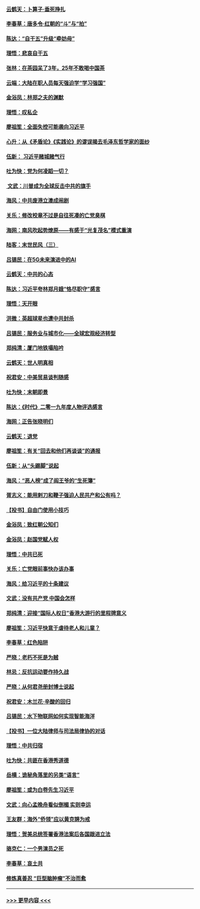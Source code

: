 #### [云鹤天：卜算子‧垂死挣扎](../pages/nsc993/n11739956.md?t=12231655) 
#### [李春草：唐多令‧红朝的“斗”与“拍”](../pages/nsc993/n11739830.md?t=12231655) 
#### [陈达：“自干五”升级“牵妨母”](../pages/nsc993/n11739724.md?t=12231655) 
#### [理悟：悲哀自干五](../pages/nsc993/n11739547.md?t=12231655) 
#### [张林：在茶园呆了3年，25年不敢喝中国茶](../pages/nsc993/n11739240.md?t=12231655) 
#### [云端：大陆在职人员每天强迫学“学习强国”](../pages/nsc993/n11738735.md?t=12231655) 
#### [金浴凤：林郑之夫的渊默](../pages/nsc993/n11737735.md?t=12231655) 
#### [理悟：叹私企](../pages/nsc993/n11737715.md?t=12231655) 
#### [廖祖笙：全面失控可能袭向习近平](../pages/nsc993/n11737704.md?t=12231655) 
#### [心升：从《矛盾论》《实践论》的谬误揭去毛泽东哲学家的面纱](../pages/nsc993/n11736962.md?t=12231655) 
#### [伍新： 习近平赌城赌气行](../pages/nsc993/n11736929.md?t=12231655) 
#### [吐为快：党为何凌蹈一切？](../pages/nsc993/n11736915.md?t=12231655) 
#### [ 文武：川普成为全球反击中共的旗手](../pages/nsc993/n11736882.md?t=12231655) 
#### [海风：中共废港立澳成闹剧](../pages/nsc993/n11735857.md?t=12231655) 
#### [关乐：修改校章不过是自往死凑的亡党臭棋](../pages/nsc993/n11735097.md?t=12231655) 
#### [海网：南风吹起势燎原——有感于“光复茂名”模式重演](../pages/nsc993/n11732308.md?t=12231655) 
#### [陆客：末世民风（三）](../pages/nsc993/n11732211.md?t=12231655) 
#### [吕锡民：在5G未来演进中的AI](../pages/nsc993/n11730010.md?t=12231655) 
#### [云鹤天：中共的心态](../pages/nsc993/n11729906.md?t=12231655) 
#### [陈达：习近平夸林郑月娥“恪尽职守”感言](../pages/nsc993/n11729881.md?t=12231655) 
#### [理悟：天开眼](../pages/nsc993/n11729699.md?t=12231655) 
#### [洪微：英超球星也遭中共封杀](../pages/nsc993/n11727243.md?t=12231655) 
#### [吕锡民：服务业与城市化——全球宏观经济转型](../pages/nsc993/n11725845.md?t=12231655) 
#### [郑纯清：厦门地铁塌陷吟](../pages/nsc993/n11725813.md?t=12231655) 
#### [云鹤天：世人明真相](../pages/nsc993/n11725621.md?t=12231655) 
#### [祝君安：中美贸易谈判随感](../pages/nsc993/n11725609.md?t=12231655) 
#### [吐为快：末朝即景](../pages/nsc993/n11723365.md?t=12231655) 
#### [陈达：《时代》二零一九年度人物评选感言](../pages/nsc993/n11723337.md?t=12231655) 
#### [海网：正告张晓明们](../pages/nsc993/n11723228.md?t=12231655) 
#### [云鹤天：退党](../pages/nsc993/n11723056.md?t=12231655) 
#### [廖祖笙：有关“回去和他们再谈谈”的通报](../pages/nsc993/n11722442.md?t=12231655) 
#### [伍新：从“头踢脚”说起](../pages/nsc993/n11722429.md?t=12231655) 
#### [海风：“恶人榜”成了阎王爷的“生死簿”](../pages/nsc993/n11722272.md?t=12231655) 
#### [胥志义：能用剌刀和鞭子强迫人民共产和公有吗？](../pages/nsc993/n11720569.md?t=12231655) 
#### [【投书】自由门使用小技巧](../pages/nsc993/n11720180.md?t=12231655) 
#### [金浴凤：致红朝公知们](../pages/nsc993/n11720563.md?t=12231655) 
#### [金浴凤：赵国党赋人权](../pages/nsc993/n11720533.md?t=12231655) 
#### [理悟：中共已死](../pages/nsc993/n11720233.md?t=12231655) 
#### [关乐：亡党眼前事快办该办事](../pages/nsc993/n11719160.md?t=12231655) 
#### [海风：给习近平的十条建议](../pages/nsc993/n11717616.md?t=12231655) 
#### [文武：没有共产党 中国会怎样](../pages/nsc993/n11717584.md?t=12231655) 
#### [郑纯清：迎接“国际人权日”香港大游行的里程牌意义](../pages/nsc993/n11717417.md?t=12231655) 
#### [廖祖笙：习近平快意于虐待老人和儿童？](../pages/nsc993/n11715313.md?t=12231655) 
#### [李春草：红色陷阱](../pages/nsc993/n11715029.md?t=12231655) 
#### [严晓：老朽不死是为贼](../pages/nsc993/n11712910.md?t=12231655) 
#### [林忌：反抗运动要作持久战](../pages/nsc993/n11712623.md?t=12231655) 
#### [严晓：从何君尧册封博士说起](../pages/nsc993/n11712465.md?t=12231655) 
#### [祝君安：木兰花·辛酸的回归](../pages/nsc993/n11712381.md?t=12231655) 
#### [吕锡民：水下物联网如何实现智能海洋](../pages/nsc993/n11711158.md?t=12231655) 
#### [【投书】一位大陆律师与司法局律协的对话](../pages/nsc993/n11709675.md?t=12231655) 
#### [理悟：中共归宿](../pages/nsc993/n11710059.md?t=12231655) 
#### [吐为快：共匪在香港秀道德](../pages/nsc993/n11709979.md?t=12231655) 
#### [岳横：诡秘角落里的另类“语言”](../pages/nsc993/n11709792.md?t=12231655) 
#### [廖祖笙：或为白卷先生习近平](../pages/nsc993/n11708330.md?t=12231655) 
#### [文武：向心孟晚舟看似倒楣 实则幸运](../pages/nsc993/n11708236.md?t=12231655) 
#### [王友群：海外“侨领”应以黄克锵为戒](../pages/nsc993/n11706176.md?t=12231655) 
#### [理悟：贺美总统签署香港法案后各国跟进立法](../pages/nsc993/n11706853.md?t=12231655) 
#### [骆克仁：一个男演员之死](../pages/nsc993/n11706677.md?t=12231655) 
#### [李春草：哀土共](../pages/nsc993/n11706255.md?t=12231655) 
#### [修炼真善忍 “巨型脑肿瘤”不治而愈](../pages/nsc993/n11705340.md?t=12231655) 

----
#### [ >>> 更早内容 <<< ](../indexes/nsc993-earlier.md)
